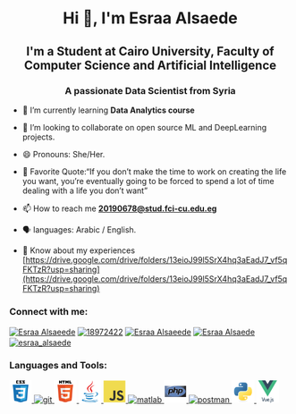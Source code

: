 <h1 align="center">Hi 👋, I'm Esraa Alsaede</h1>

<h2 align="center"> I'm a Student at Cairo University, Faculty of Computer Science and Artificial Intelligence </h2>
<h3 align="center">A passionate Data Scientist from Syria</h3>

- 🌱 I’m currently learning **Data Analytics course**
- 👯 I’m looking to collaborate on open source ML and DeepLearning projects.
- 😄 Pronouns: She/Her.
- 🔖 Favorite Quote:“If you don’t make the time to work on creating the life you want, you’re eventually going to be forced to spend a lot of time dealing with a life  you don’t want”

- 📫 How to reach me **20190678@stud.fci-cu.edu.eg**
- 🗣️ languages: Arabic / English.


- 📄 Know about my experiences [https://drive.google.com/drive/folders/13eioJ99l5SrX4hq3aEadJ7_vf5qFKTzR?usp=sharing](https://drive.google.com/drive/folders/13eioJ99l5SrX4hq3aEadJ7_vf5qFKTzR?usp=sharing)

<h3 align="left">Connect with me:</h3>
<p align="left">
<a href="https://www.linkedin.com/in/esraa-alsaeede-9412a121b/" target="blank"><img align="center" src="https://raw.githubusercontent.com/rahuldkjain/github-profile-readme-generator/master/src/images/icons/Social/linked-in-alt.svg" alt="Esraa Alsaeede" height="30" width="40" /></a>
<a href="https://stackoverflow.com/users/18972422" target="blank"><img align="center" src="https://raw.githubusercontent.com/rahuldkjain/github-profile-readme-generator/master/src/images/icons/Social/stack-overflow.svg" alt="18972422" height="30" width="40" /></a>
<a href="https://www.kaggle.com/esraaalsaeede" target="blank"><img align="center" src="https://raw.githubusercontent.com/rahuldkjain/github-profile-readme-generator/master/src/images/icons/Social/kaggle.svg" alt="Esraa Alsaeede" height="30" width="40" /></a>
<a href="https://www.facebook.com/EsraaAlsaede00/" target="blank"><img align="center" src="https://raw.githubusercontent.com/rahuldkjain/github-profile-readme-generator/master/src/images/icons/Social/facebook.svg" alt="Esraa Alsaede" height="30" width="40" /></a>
<a href="https://instagram.com/esraa_alsaede" target="blank"><img align="center" src="https://raw.githubusercontent.com/rahuldkjain/github-profile-readme-generator/master/src/images/icons/Social/instagram.svg" alt="esraa_alsaede" height="30" width="40" /></a>
</p>

<h3 align="left">Languages and Tools:</h3>
<p align="left"> <a href="https://www.w3schools.com/css/" target="_blank" rel="noreferrer"> <img src="https://raw.githubusercontent.com/devicons/devicon/master/icons/css3/css3-original-wordmark.svg" alt="css3" width="40" height="40"/> </a> <a href="https://git-scm.com/" target="_blank" rel="noreferrer"> <img src="https://www.vectorlogo.zone/logos/git-scm/git-scm-icon.svg" alt="git" width="40" height="40"/> </a> <a href="https://www.w3.org/html/" target="_blank" rel="noreferrer"> <img src="https://raw.githubusercontent.com/devicons/devicon/master/icons/html5/html5-original-wordmark.svg" alt="html5" width="40" height="40"/> </a> <a href="https://www.java.com" target="_blank" rel="noreferrer"> <img src="https://raw.githubusercontent.com/devicons/devicon/master/icons/java/java-original.svg" alt="java" width="40" height="40"/> </a> <a href="https://developer.mozilla.org/en-US/docs/Web/JavaScript" target="_blank" rel="noreferrer"> <img src="https://raw.githubusercontent.com/devicons/devicon/master/icons/javascript/javascript-original.svg" alt="javascript" width="40" height="40"/> </a> <a href="https://www.mathworks.com/" target="_blank" rel="noreferrer"> <img src="https://upload.wikimedia.org/wikipedia/commons/2/21/Matlab_Logo.png" alt="matlab" width="40" height="40"/> </a> <a href="https://www.php.net" target="_blank" rel="noreferrer"> <img src="https://raw.githubusercontent.com/devicons/devicon/master/icons/php/php-original.svg" alt="php" width="40" height="40"/> </a> <a href="https://postman.com" target="_blank" rel="noreferrer"> <img src="https://www.vectorlogo.zone/logos/getpostman/getpostman-icon.svg" alt="postman" width="40" height="40"/> </a> <a href="https://www.python.org" target="_blank" rel="noreferrer"> <img src="https://raw.githubusercontent.com/devicons/devicon/master/icons/python/python-original.svg" alt="python" width="40" height="40"/> </a> <a href="https://vuejs.org/" target="_blank" rel="noreferrer"> <img src="https://raw.githubusercontent.com/devicons/devicon/master/icons/vuejs/vuejs-original-wordmark.svg" alt="vuejs" width="40" height="40"/> </a> </p>
